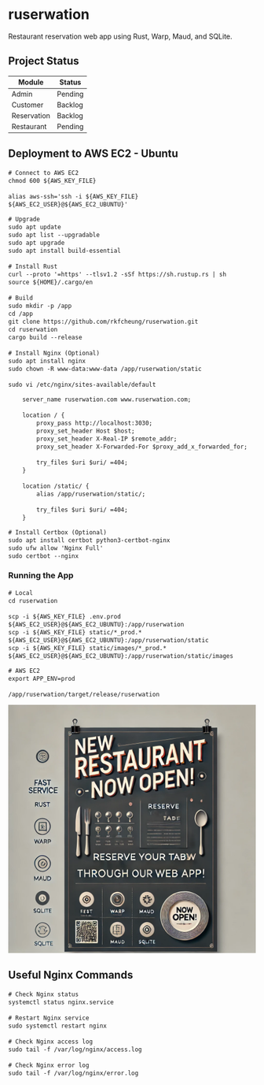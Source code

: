 # ruserwation

Restaurant reservation web app using Rust, Warp, Maud, and SQLite.

## Project Status

| Module      | Status  |
| ----------- | ------- |
| Admin       | Pending |
| Customer    | Backlog |
| Reservation | Backlog |
| Restaurant  | Pending |

## Deployment to AWS EC2 - Ubuntu

```shell
# Connect to AWS EC2
chmod 600 ${AWS_KEY_FILE}

alias aws-ssh='ssh -i ${AWS_KEY_FILE} ${AWS_EC2_USER}@${AWS_EC2_UBUNTU}'
```

```shell
# Upgrade
sudo apt update
sudo apt list --upgradable
sudo apt upgrade
sudo apt install build-essential

# Install Rust
curl --proto '=https' --tlsv1.2 -sSf https://sh.rustup.rs | sh
source ${HOME}/.cargo/en

# Build
sudo mkdir -p /app
cd /app
git clone https://github.com/rkfcheung/ruserwation.git
cd ruserwation
cargo build --release

# Install Nginx (Optional)
sudo apt install nginx
sudo chown -R www-data:www-data /app/ruserwation/static

sudo vi /etc/nginx/sites-available/default
```

```text
	server_name ruserwation.com www.ruserwation.com;

	location / {
		proxy_pass http://localhost:3030;
		proxy_set_header Host $host;
		proxy_set_header X-Real-IP $remote_addr;
		proxy_set_header X-Forwarded-For $proxy_add_x_forwarded_for;

		try_files $uri $uri/ =404;
	}

	location /static/ {
		alias /app/ruserwation/static/;

		try_files $uri $uri/ =404;
	}
```

```shell
# Install Certbox (Optional)
sudo apt install certbot python3-certbot-nginx
sudo ufw allow 'Nginx Full'
sudo certbot --nginx
```

### Running the App

```shell
# Local
cd ruserwation

scp -i ${AWS_KEY_FILE} .env.prod ${AWS_EC2_USER}@${AWS_EC2_UBUNTU}:/app/ruserwation
scp -i ${AWS_KEY_FILE} static/*_prod.* ${AWS_EC2_USER}@${AWS_EC2_UBUNTU}:/app/ruserwation/static
scp -i ${AWS_KEY_FILE} static/images/*_prod.* ${AWS_EC2_USER}@${AWS_EC2_UBUNTU}:/app/ruserwation/static/images
```

```shell
# AWS EC2
export APP_ENV=prod

/app/ruserwation/target/release/ruserwation
```

![ruserwation](static/poster.webp)

## Useful Nginx Commands

```shell
# Check Nginx status
systemctl status nginx.service

# Restart Nginx service
sudo systemctl restart nginx

# Check Nginx access log
sudo tail -f /var/log/nginx/access.log

# Check Nginx error log
sudo tail -f /var/log/nginx/error.log
```
